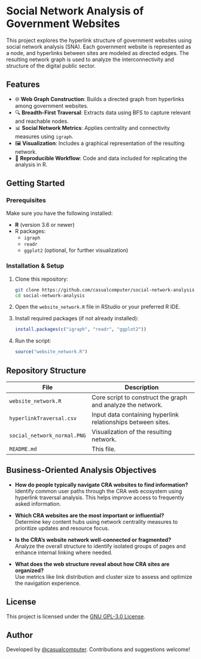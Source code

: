# Social Network Analysis of Government Websites

This project explores the hyperlink structure of government websites using social network analysis (SNA). Each government website is represented as a node, and hyperlinks between sites are modeled as directed edges. The resulting network graph is used to analyze the interconnectivity and structure of the digital public sector.

## Features

- 🌐 **Web Graph Construction**: Builds a directed graph from hyperlinks among government websites.
- 🔍 **Breadth-First Traversal**: Extracts data using BFS to capture relevant and reachable nodes.
- 📊 **Social Network Metrics**: Applies centrality and connectivity measures using `igraph`.
- 🖼️ **Visualization**: Includes a graphical representation of the resulting network.
- 📁 **Reproducible Workflow**: Code and data included for replicating the analysis in R.

## Getting Started

### Prerequisites

Make sure you have the following installed:

- **R** (version 3.6 or newer)
- R packages:
  - `igraph`
  - `readr`
  - `ggplot2` (optional, for further visualization)

### Installation & Setup

1. Clone this repository:

   ```bash
   git clone https://github.com/casualcomputer/social-network-analysis.git
   cd social-network-analysis
   ```

2. Open the `website_network.R` file in RStudio or your preferred R IDE.

3. Install required packages (if not already installed):

   ```r
   install.packages(c("igraph", "readr", "ggplot2"))
   ```

4. Run the script:

   ```r
   source("website_network.R")
   ```

## Repository Structure

| File                        | Description                                                  |
| --------------------------- | ------------------------------------------------------------ |
| `website_network.R`         | Core script to construct the graph and analyze the network.  |
| `hyperlinkTraversal.csv`    | Input data containing hyperlink relationships between sites. |
| `social_network_normal.PNG` | Visualization of the resulting network.                      |
| `README.md`                 | This file.                                                   |

## Business-Oriented Analysis Objectives

- **How do people typically navigate CRA websites to find information?**  
  Identify common user paths through the CRA web ecosystem using hyperlink traversal analysis. This helps improve access to frequently asked information.

- **Which CRA websites are the most important or influential?**  
  Determine key content hubs using network centrality measures to prioritize updates and resource focus.

- **Is the CRA’s website network well-connected or fragmented?**  
  Analyze the overall structure to identify isolated groups of pages and enhance internal linking where needed.

- **What does the web structure reveal about how CRA sites are organized?**  
  Use metrics like link distribution and cluster size to assess and optimize the navigation experience.

## License

This project is licensed under the [GNU GPL-3.0 License](LICENSE).

## Author

Developed by [@casualcomputer](https://github.com/casualcomputer). Contributions and suggestions welcome!
